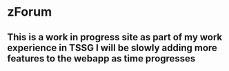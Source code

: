 # zForum
This is a work in progress site as part of my work experience in TSSG
I will be slowly adding more features to the webapp as time progresses
---
